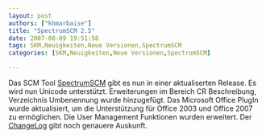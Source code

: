 ```yaml
---
layout: post
authors: ["khmarbaise"]
title: "SpectrumSCM 2.5"
date: 2007-08-09 19:51:58
tags: SKM,Neuigkeiten,Neue Versionen,SpectrumSCM
categories: [SKM,Neuigkeiten,Neue Versionen,SpectrumSCM]

---
```

Das SCM Tool <a href="http://www.spectrumscm.com/">SpectrumSCM</a> gibt es nun in einer aktualiserten Release. Es wird nun Unicode unterstützt. Erweiterungen im Bereich CR Beschreibung, Verzeichnis Umbenennung wurde hinzugefügt. Das Microsoft Office PlugIn wurde aktualisiert, um die Unterstützung für Office 2003 und Office 2007 zu ermöglichen. Die User Management Funktionen wurden erweitert. Der <a href="http://www.spectrumscm.com/SpectrumSCM2_5_Press_release.pdf">ChangeLog</a> gibt noch genauere Auskunft.
